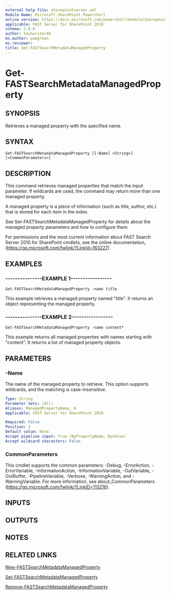 ```yaml
---
external help file: sharepointserver.xml
Module Name: Microsoft.SharePoint.Powershell
online version: https://docs.microsoft.com/powershell/module/sharepoint-server/get-fastsearchmetadatamanagedproperty
applicable: FAST Server for SharePoint 2010
schema: 2.0.0
author: techwriter40
ms.author: pamgreen
ms.reviewer:
title: Get-FASTSearchMetadataManagedProperty
---
```


# Get-FASTSearchMetadataManagedProperty

## SYNOPSIS
Retrieves a managed property with the specified name.

## SYNTAX

```
Get-FASTSearchMetadataManagedProperty [[-Name] <String>] [<CommonParameters>]
```

## DESCRIPTION
This command retrieves managed properties that match the input parameter.
If wildcards are used, the command may return more than one managed property.

A managed property is a piece of information (such as title, author, etc.) that is stored for each item in the index.

See Set-FASTSearchMetadataManagedProperty for details about the managed property parameters and how to configure them.

For permissions and the most current information about FAST Search Server 2010 for SharePoint cmdlets, see the online documentation, (https://go.microsoft.com/fwlink/?LinkId=163227).

## EXAMPLES

### ---------------EXAMPLE 1-----------------
```
Get-FASTSearchMetadataManagedProperty -name title
```

This example retrieves a managed property named "title".
It returns an object representing the managed property.

### ---------------EXAMPLE 2-----------------
```
Get-FASTSearchMetadataManagedProperty -name content*
```

This example returns all managed properties with names starting with "content".
It returns a list of managed property objects.

## PARAMETERS

### -Name
The name of the managed property to retrieve.
This option supports wildcards, and the matching is case-insensitive.

```yaml
Type: String
Parameter Sets: (All)
Aliases: ManagedPropertyName, N
Applicable: FAST Server for SharePoint 2010

Required: False
Position: 1
Default value: None
Accept pipeline input: True (ByPropertyName, ByValue)
Accept wildcard characters: False
```

### CommonParameters
This cmdlet supports the common parameters: -Debug, -ErrorAction, -ErrorVariable, -InformationAction, -InformationVariable, -OutVariable, -OutBuffer, -PipelineVariable, -Verbose, -WarningAction, and -WarningVariable. For more information, see about_CommonParameters (https://go.microsoft.com/fwlink/?LinkID=113216).

## INPUTS

## OUTPUTS

## NOTES

## RELATED LINKS

[New-FASTSearchMetadataManagedProperty](New-FASTSearchMetadataManagedProperty.md)

[Set-FASTSearchMetadataManagedProperty](Set-FASTSearchMetadataManagedProperty.md)

[Remove-FASTSearchMetadataManagedProperty](Remove-FASTSearchMetadataManagedProperty.md)


